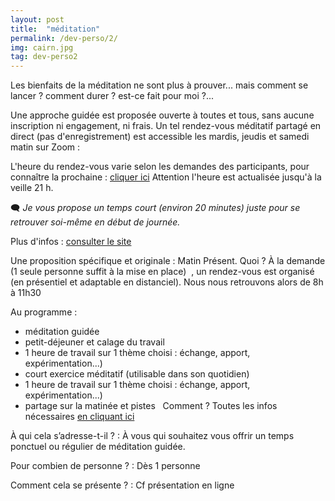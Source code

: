 ```yaml
---
layout: post
title:  "méditation"
permalink: /dev-perso/2/
img: cairn.jpg
tag: dev-perso2
---
```

Les bienfaits de la méditation ne sont plus à prouver... mais comment se lancer ? comment durer ? est-ce fait pour moi ?...

Une approche guidée est proposée ouverte à toutes et tous, sans aucune inscription ni engagement, ni frais.
Un tel rendez-vous méditatif partagé en direct (pas d'enregistrement) est accessible les mardis, jeudis et samedi matin sur Zoom :

L'heure du rendez-vous varie selon les demandes des participants, pour connaître la prochaine : [cliquer ici](https://energetiquepresent.blogspot.com/p/prochain-rendez-vous-en-1-clic.html)
Attention l'heure est actualisée jusqu'à la veille 21 h.

🗨 *Je vous propose un temps court (environ 20 minutes) juste pour se retrouver soi-même en début de journée.*

Plus d'infos : [consulter le site](https://energetiquepresent.blogspot.com/)


Une proposition spécifique et originale : Matin Présent.
Quoi ?
À la demande (1 seule personne suffit à la mise en place)  , un rendez-vous est organisé (en présentiel et adaptable en distanciel).
Nous nous retrouvons alors de 8h à 11h30 

Au programme :
- méditation guidée
- petit-déjeuner et calage du travail
- 1 heure de travail sur 1 thème choisi : échange, apport, expérimentation...)
- court exercice méditatif (utilisable dans son quotidien)
- 1 heure de travail sur 1 thème choisi : échange, apport, expérimentation...)
- partage sur la matinée et pistes
 
Comment ?
Toutes les infos nécessaires [en cliquant ici](https://parcoursdinitiation.blogspot.com/p/matin-present.html)



À qui cela s’adresse-t-il ?
: À vous qui souhaitez vous offrir un temps ponctuel ou régulier de méditation guidée.

Pour combien de personne ?
: Dès 1 personne

Comment cela se présente ?
: Cf présentation en ligne
